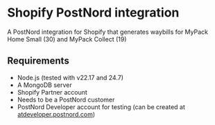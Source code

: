 # Shopify PostNord integration
A PostNord integration for Shopify that generates waybills for MyPack Home Small (30) and MyPack Collect (19)

## Requirements
- Node.js (tested with v22.17 and 24.7)
- A MongoDB server
- Shopify Partner account
- Needs to be a PostNord customer 
- PostNord Developer account for testing (can be created at [atdeveloper.postnord.com](https://atdeveloper.postnord.com))